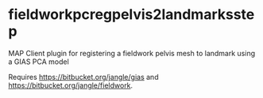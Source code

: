 fieldworkpcregpelvis2landmarksstep
==================================
MAP Client plugin for registering a fieldwork pelvis mesh to landmark using a GIAS PCA model

Requires https://bitbucket.org/jangle/gias and https://bitbucket.org/jangle/fieldwork.
